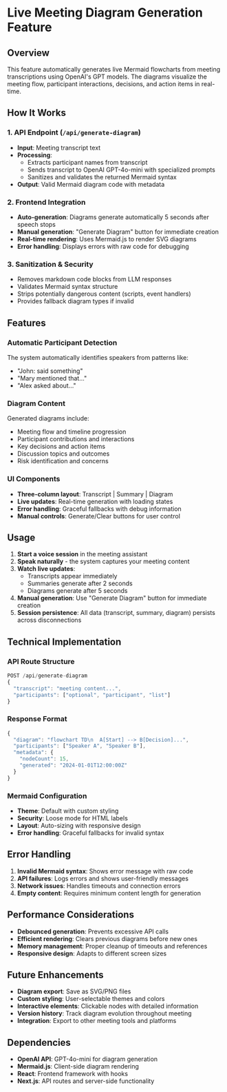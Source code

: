 # Live Meeting Diagram Generation Feature

## Overview

This feature automatically generates live Mermaid flowcharts from meeting transcriptions using OpenAI's GPT models. The diagrams visualize the meeting flow, participant interactions, decisions, and action items in real-time.

## How It Works

### 1. API Endpoint (`/api/generate-diagram`)
- **Input**: Meeting transcript text
- **Processing**: 
  - Extracts participant names from transcript
  - Sends transcript to OpenAI GPT-4o-mini with specialized prompts
  - Sanitizes and validates the returned Mermaid syntax
- **Output**: Valid Mermaid diagram code with metadata

### 2. Frontend Integration
- **Auto-generation**: Diagrams generate automatically 5 seconds after speech stops
- **Manual generation**: "Generate Diagram" button for immediate creation
- **Real-time rendering**: Uses Mermaid.js to render SVG diagrams
- **Error handling**: Displays errors with raw code for debugging

### 3. Sanitization & Security
- Removes markdown code blocks from LLM responses
- Validates Mermaid syntax structure
- Strips potentially dangerous content (scripts, event handlers)
- Provides fallback diagram types if invalid

## Features

### Automatic Participant Detection
The system automatically identifies speakers from patterns like:
- "John: said something"
- "Mary mentioned that..."
- "Alex asked about..."

### Diagram Content
Generated diagrams include:
- Meeting flow and timeline progression
- Participant contributions and interactions
- Key decisions and action items
- Discussion topics and outcomes
- Risk identification and concerns

### UI Components
- **Three-column layout**: Transcript | Summary | Diagram
- **Live updates**: Real-time generation with loading states
- **Error handling**: Graceful fallbacks with debug information
- **Manual controls**: Generate/Clear buttons for user control

## Usage

1. **Start a voice session** in the meeting assistant
2. **Speak naturally** - the system captures your meeting content
3. **Watch live updates**:
   - Transcripts appear immediately
   - Summaries generate after 2 seconds
   - Diagrams generate after 5 seconds
4. **Manual generation**: Use "Generate Diagram" button for immediate creation
5. **Session persistence**: All data (transcript, summary, diagram) persists across disconnections

## Technical Implementation

### API Route Structure
```typescript
POST /api/generate-diagram
{
  "transcript": "meeting content...",
  "participants": ["optional", "participant", "list"]
}
```

### Response Format
```typescript
{
  "diagram": "flowchart TD\n  A[Start] --> B[Decision]...",
  "participants": ["Speaker A", "Speaker B"],
  "metadata": {
    "nodeCount": 15,
    "generated": "2024-01-01T12:00:00Z"
  }
}
```

### Mermaid Configuration
- **Theme**: Default with custom styling
- **Security**: Loose mode for HTML labels
- **Layout**: Auto-sizing with responsive design
- **Error handling**: Graceful fallbacks for invalid syntax

## Error Handling

1. **Invalid Mermaid syntax**: Shows error message with raw code
2. **API failures**: Logs errors and shows user-friendly messages  
3. **Network issues**: Handles timeouts and connection errors
4. **Empty content**: Requires minimum content length for generation

## Performance Considerations

- **Debounced generation**: Prevents excessive API calls
- **Efficient rendering**: Clears previous diagrams before new ones
- **Memory management**: Proper cleanup of timeouts and references
- **Responsive design**: Adapts to different screen sizes

## Future Enhancements

- **Diagram export**: Save as SVG/PNG files
- **Custom styling**: User-selectable themes and colors
- **Interactive elements**: Clickable nodes with detailed information
- **Version history**: Track diagram evolution throughout meeting
- **Integration**: Export to other meeting tools and platforms

## Dependencies

- **OpenAI API**: GPT-4o-mini for diagram generation
- **Mermaid.js**: Client-side diagram rendering
- **React**: Frontend framework with hooks
- **Next.js**: API routes and server-side functionality
